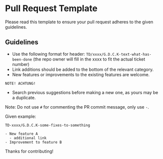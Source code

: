 # Pull Request Template

Please read this template to ensure your pull request adheres to the given guidelines.

## Guidelines
- Use the following format for header: `TD/xxxx/G.D.C.K-text-what-has-been-done` (the repo owner will fill in the xxxx to fit the actual ticket number)
- Link additions should be added to the bottom of the relevant category.
- New features or improvements to the existing features are welcome.

`NOTE! ACHTUNG!`
- Search previous suggestions before making a new one, as yours may be a duplicate.

Note: Do not use `#` for commenting the PR commit message, only use `-`.

Given example:

```
TD-xxxx/G.D.C.K-some-fixes-to-something

- New feature A
  - additional link
- Improvement to feature B
```
Thanks for contributing!
